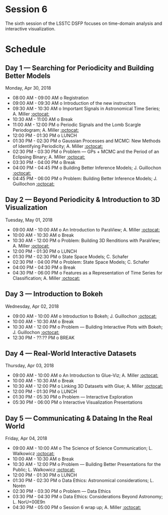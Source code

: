 # Session 6

The sixth session of the LSSTC DSFP focuses on time-domain analysis and interactive visualization.

# Schedule

## Day 1 — Searching for Periodicity and Building Better Models

Monday, Apr 30, 2018

 * 08:00 AM - 09:00 AM  o  Registration
 * 09:00 AM - 09:30 AM  o  Introduction of the new instructors
 * 09:30 AM - 10:30 AM  o  Important Signals in Astronomical Time Series; A. Miller [:octocat:](https://github.com/adamamiller)
 * 10:30 AM - 11:00 AM  o  Break
 * 11:00 AM - 12:00 PM  o  Periodic Signals and the Lomb Scargle Periodogram; A. Miller [:octocat:](https://github.com/adamamiller)
 * 12:00 PM - 01:30 PM  o  LUNCH
 * 01:30 PM - 02:30 PM  o  Gaussian Processes and MCMC: New Methods of Identifying Periodicity; A. Miller [:octocat:](https://github.com/adamamiller)
 * 02:30 PM - 03:30 PM  o  Problem — GPs + MCMC and the Period of an Eclipsing Binary; A. Miller [:octocat:](https://github.com/adamamiller)
 * 03:30 PM - 04:00 PM  o  Break
 * 04:00 PM - 04:45 PM  o  Building Better Inference Models; J. Guillochon [:octocat:](https://github.com/guillochon)
 * 04:45 PM - 06:00 PM  o  Problem: Building Better Inference Models; J. Guillochon [:octocat:](https://github.com/guillochon)

## Day 2 — Beyond Periodicity & Introduction to 3D Visualization

Tuesday, May 01, 2018

 * 09:00 AM - 10:00 AM  o  An Introduction to ParaView; A. Miller [:octocat:](https://github.com/adamamiller)
 * 10:00 AM - 10:30 AM  o  Break
 * 10:30 AM - 12:00 PM  o  Problem: Building 3D Renditions with ParaView; A. Miller [:octocat:](https://github.com/adamamiller)
 * 12:00 PM - 01:30 PM  o  LUNCH
 * 01:30 PM - 02:30 PM  o  State Space Models; C. Schafer
 * 02:30 PM - 04:00 PM  o  Problem: State Space Models; C. Schafer
 * 04:00 PM - 04:30 PM  o  Break
 * 04:30 PM - 06:00 PM  o  Features as a Representation of Time Series for Classification; A. Miller [:octocat:](https://github.com/adamamiller)

## Day 3 — Introduction to Bokeh

Wednesday, Apr 02, 2018

 * 09:00 AM - 10:00 AM  o  Introduction to Bokeh; J. Guillochon [:octocat:](https://github.com/guillochon)
 * 10:00 AM - 10:30 AM  o  Break
 * 10:30 AM - 12:00 PM  o  Problem –– Building Interactive Plots with Bokeh; J. Guillochon [:octocat:](https://github.com/guillochon)
 * 12:30 PM - ??:?? PM  o  BREAK
  
## Day 4 — Real-World Interactive Datasets

Thursday, Apr 03, 2018

 * 09:00 AM - 10:00 AM  o  An Introduction to Glue-Viz; A. Miller [:octocat:](https://github.com/adamamiller)
 * 10:00 AM - 10:30 AM  o  Break
 * 10:30 AM - 12:00 PM  o  Linking 3D Datasets with Glue; A. Miller [:octocat:](https://github.com/adamamiller)
 * 12:00 PM - 01:30 PM  o  LUNCH
 * 01:30 PM - 05:30 PM  o  Problem –– Interactive Exploration
 * 05:30 PM - 06:00 PM  o  Interactive Visualization Presentations

## Day 5 — Communicating & Dataing In the Real World

Friday, Apr 04, 2018

 * 09:00 AM - 10:00 AM  o  The Science of Science Communication; L. Walkowicz [:octocat:](https://github.com/lmwalkowicz)
 * 10:00 AM - 10:30 AM  o  Break
 * 10:30 AM - 12:00 PM  o  Problem –– Building Better Presentations for the Public; L. Walkowicz [:octocat:](https://github.com/lmwalkowicz)
 * 12:00 PM - 01:30 PM  o  LUNCH
 * 01:30 PM - 02:30 PM  o  Data Ethics: Astronomical considerations; L. Nor&eacute;n  
 * 02:30 PM - 03:30 PM  o  Problem –– Data Ethics
 * 03:30 PM - 04:30 PM  o  Data Ethics: Considerations Beyond Astronomy; L. NorU+00E9n
 * 04:30 PM - 05:00 PM  o  Session 6 wrap up; A. Miller [:octocat:](https://github.com/adamamiller)
